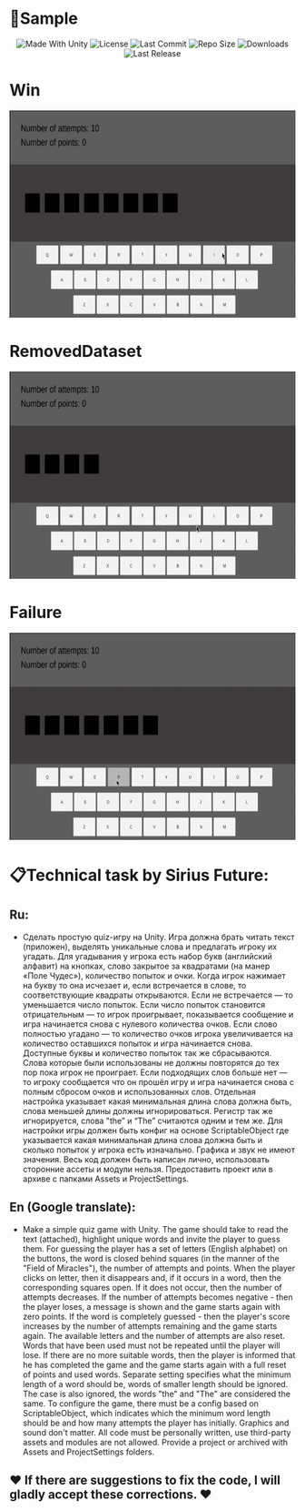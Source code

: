 # :pushpin:Sample
<p align="center">
  <a>
    <img alt="Made With Unity" src="https://img.shields.io/badge/made%20with-Unity-57b9d3.svg?logo=Unity">
  </a>
  <a>
    <img alt="License" src="https://img.shields.io/github/license/RimuruDev/SiriusFuture-TechnicalTask?logo=github">
  </a>
  <a>
    <img alt="Last Commit" src="https://img.shields.io/github/last-commit/RimuruDev/SiriusFuture-TechnicalTask?logo=Mapbox&color=orange">
  </a>
  <a>
    <img alt="Repo Size" src="https://img.shields.io/github/repo-size/RimuruDev/SiriusFuture-TechnicalTask?logo=VirtualBox">
  </a>
  <a>
    <img alt="Downloads" src="https://img.shields.io/github/downloads/RimuruDev/SiriusFuture-TechnicalTask/total?color=brightgreen">
  </a>
  <a>
    <img alt="Last Release" src="https://img.shields.io/github/v/release/RimuruDev/SiriusFuture-TechnicalTask?include_prereleases&logo=Dropbox&color=yellow">
  </a>
</p>

# Win
<p align="center">
  <img width="736" height="364" src="https://github.com/RimuruDev/SiriusFuture-TechnicalTask/blob/main/GitResources/Win.gif">
</p>

# RemovedDataset
<p align="center">
  <img width="736" height="364" src="https://github.com/RimuruDev/SiriusFuture-TechnicalTask/blob/main/GitResources/RemovedDataset.gif">
</p>

# Failure
<p align="center">
  <img width="736" height="364" src="https://github.com/RimuruDev/SiriusFuture-TechnicalTask/blob/main/GitResources/Failure.gif">
</p>

# :clipboard:Technical task by Sirius Future:
<!---Sirius Future (05.07.2022 г №Л035-01255-50/00577910)-->
## Ru:
- Сделать простую quiz-игру на Unity. Игра должна брать читать текст (приложен), выделять уникальные слова и предлагать игроку их угадать. Для 
угадывания у игрока есть набор букв (английский алфавит) на кнопках, слово закрытое за 
квадратами (на манер «Поле Чудес»), количество попыток и очки. Когда игрок нажимает на 
букву то она исчезает и, если встречается в слове, то соответствующие квадраты 
открываются. Если не встречается — то уменьшается число попыток. Если число попыток 
становится отрицательным — то игрок проигрывает, показывается сообщение и игра 
начинается снова с нулевого количества очков. Если слово полностью угадано — то 
количество очков игрока увеличивается на количество оставшихся попыток и игра 
начинается снова. Доступные буквы и количество попыток так же сбрасываются.
Слова которые были использованы не должны повторятся до тех пор пока игрок не 
проиграет. Если подходящих слов больше нет — то игроку сообщается что он прошёл игру и 
игра начинается снова с полным сбросом очков и использованных слов. Отдельная настройка
указывает какая минимальная длина слова должна быть, слова меньшей длины должны 
игнорироваться. Регистр так же игнорируется, слова "the” и “The” считаются одним и тем же.
Для настройки игры должен быть конфиг на основе ScriptableObject где указывается какая 
минимальная длина слова должна быть и сколько попыток у игрока есть изначально.
Графика и звук не имеют значения. Весь код должен быть написан лично, использовать 
сторонние ассеты и модули нельзя.
Предоставить проект или в архиве с папками Assets и ProjectSettings.

## En (Google translate): 
- Make a simple quiz game with Unity. The game should take to read the text (attached), highlight unique words and invite the player to guess them. For
guessing the player has a set of letters (English alphabet) on the buttons, the word is closed behind
squares (in the manner of the "Field of Miracles"), the number of attempts and points. When the player clicks on
letter, then it disappears and, if it occurs in a word, then the corresponding squares
open. If it does not occur, then the number of attempts decreases. If the number of attempts
becomes negative - then the player loses, a message is shown and the game
starts again with zero points. If the word is completely guessed - then
the player's score increases by the number of attempts remaining and the game
starts again. The available letters and the number of attempts are also reset.
Words that have been used must not be repeated until the player
will lose. If there are no more suitable words, then the player is informed that he has completed the game and
the game starts again with a full reset of points and used words. Separate setting
specifies what the minimum length of a word should be, words of smaller length should
be ignored. The case is also ignored, the words "the" and "The" are considered the same.
To configure the game, there must be a config based on ScriptableObject, which indicates which
the minimum word length should be and how many attempts the player has initially.
Graphics and sound don't matter. All code must be personally written, use
third-party assets and modules are not allowed.
Provide a project or archived with Assets and ProjectSettings folders.

## :heart: If there are suggestions to fix the code, I will gladly accept these corrections. :heart:
